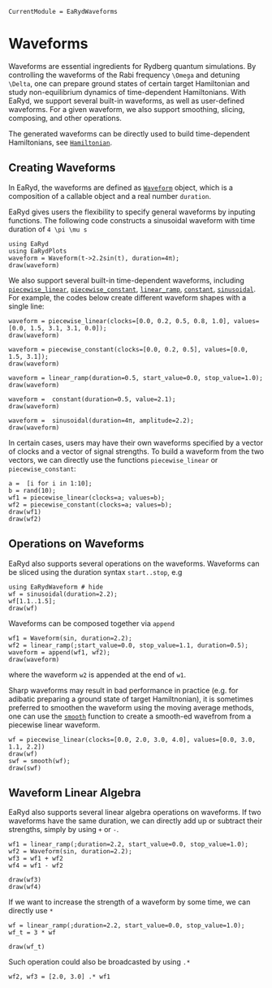```@meta
CurrentModule = EaRydWaveforms
```

# Waveforms

Waveforms are essential ingredients for Rydberg quantum simulations. By controlling the waveforms of the Rabi frequency ``\Omega`` and detuning ``\Delta``, one can prepare ground states of certain target Hamiltonian and study non-equilibrium dynamics of time-dependent Hamiltonians. With EaRyd, we support several built-in waveforms, as well as user-defined waveforms. For a given waveform, we also support smoothing, slicing, composing, and other operations. 

The generated waveforms can be directly used to build time-dependent Hamiltonians, see [`Hamiltonian`](@ref). 

## Creating Waveforms

In EaRyd, the waveforms are defined as [`Waveform`](@ref) object,
which is a composition of a callable object and a real number `duration`.

EaRyd gives users the flexibility to specify general waveforms by inputing functions. The following code constructs a sinusoidal waveform with time duration of ``4 \pi \mu s``

```@repl creating-waveform
using EaRyd
using EaRydPlots
waveform = Waveform(t->2.2sin(t), duration=4π);
draw(waveform)
```

We also support several built-in time-dependent waveforms, including [`piecewise_linear`](@ref), [`piecewise_constant`](@ref), [`linear_ramp`](@ref), [`constant`](@ref), [`sinusoidal`](@ref). For example, the codes below create different waveform shapes with a single line:

```@repl creating-waveform
waveform = piecewise_linear(clocks=[0.0, 0.2, 0.5, 0.8, 1.0], values=[0.0, 1.5, 3.1, 3.1, 0.0]); 
draw(waveform)
```

```@repl creating-waveform
waveform = piecewise_constant(clocks=[0.0, 0.2, 0.5], values=[0.0, 1.5, 3.1]); 
draw(waveform)
```

```@repl creating-waveform
waveform = linear_ramp(duration=0.5, start_value=0.0, stop_value=1.0);
draw(waveform)
```

```@repl creating-waveform
waveform =  constant(duration=0.5, value=2.1);
draw(waveform)
```

```@repl creating-waveform
waveform =  sinusoidal(duration=4π, amplitude=2.2); 
draw(waveform)
```

In certain cases, users may have their own waveforms specified by a vector of clocks and a vector of signal strengths. To build a waveform from the two vectors, we can directly use the functions `piecewise_linear` or `piecewise_constant`: 

```@repl creating-waveform
a =  [i for i in 1:10];
b = rand(10);
wf1 = piecewise_linear(clocks=a; values=b);
wf2 = piecewise_constant(clocks=a; values=b);
draw(wf1)
draw(wf2)
```

## Operations on Waveforms

EaRyd also supports several operations on the waveforms. 
Waveforms can be sliced using the duration syntax `start..stop`, e.g

```@repl creating-waveform
using EaRydWaveform # hide
wf = sinusoidal(duration=2.2);
wf[1.1..1.5];
draw(wf)
```

Waveforms can be composed together via `append`
```@repl creating-waveform
wf1 = Waveform(sin, duration=2.2);
wf2 = linear_ramp(;start_value=0.0, stop_value=1.1, duration=0.5);
waveform = append(wf1, wf2);
draw(waveform)
```
where the waveform `w2` is appended at the end of `w1`. 


Sharp waveforms may result in bad performance in practice (e.g. for adibatic preparing a ground state of target Hamiltnonian),
it is sometimes preferred to smoothen the waveform using
the moving average methods, one can use the [`smooth`](@ref)
function to create a smooth-ed wavefrom from a piecewise linear
waveform.

```@repl creating-waveform
wf = piecewise_linear(clocks=[0.0, 2.0, 3.0, 4.0], values=[0.0, 3.0, 1.1, 2.2])
draw(wf)
swf = smooth(wf);
draw(swf)
```

## Waveform Linear Algebra

EaRyd also supports several linear algebra operations on waveforms. If two waveforms have the same duration, we can directly add up or subtract their strengths, simply by using `+` or `-`. 

```@repl creating-waveform
wf1 = linear_ramp(;duration=2.2, start_value=0.0, stop_value=1.0);
wf2 = Waveform(sin, duration=2.2);
wf3 = wf1 + wf2
wf4 = wf1 - wf2

draw(wf3)
draw(wf4)
```

If we want to increase the strength of a waveform by some time, we can directly use `*`

```@repl creating-waveform
wf = linear_ramp(;duration=2.2, start_value=0.0, stop_value=1.0);
wf_t = 3 * wf

draw(wf_t)
```

Such operation could also be broadcasted by using `.*`
```@repl creating-waveform
wf2, wf3 = [2.0, 3.0] .* wf1
```

